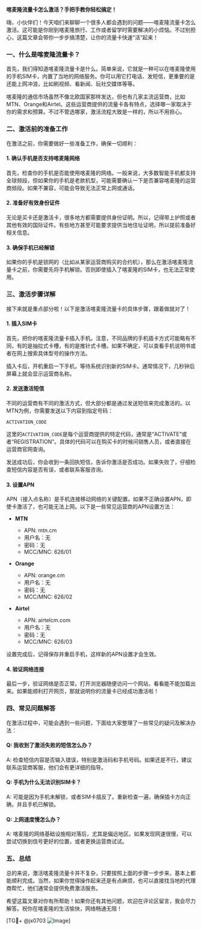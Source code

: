 **喀麦隆流量卡怎么激活？手把手教你轻松搞定！**

嗨，小伙伴们！今天咱们来聊聊一个很多人都会遇到的问题——喀麦隆流量卡怎么激活。这可能是你刚到喀麦隆旅行、工作或者留学时需要解决的小烦恼。不过别担心，这篇文章会带你一步步搞清楚，让你的流量卡快速“活”起来！

### 一、什么是喀麦隆流量卡？

首先，我们得知道喀麦隆流量卡是什么。简单来说，它就是一种可以在喀麦隆使用的手机SIM卡，内置了当地的网络服务。你可以用它打电话、发短信，更重要的是还能上网冲浪，比如刷视频、看新闻、玩社交媒体等等。

喀麦隆的通信市场虽然不像北欧国家那样发达，但也有几家主流运营商，比如MTN、Orange和Airtel。这些运营商提供的流量卡各有特点，选择哪一家取决于你的需求和预算。不过不管选哪家，激活流程大致是一样的，所以不用担心。

### 二、激活前的准备工作

在激活之前，你需要做好一些准备工作，确保一切顺利：

#### 1. 确认手机是否支持喀麦隆网络
首先，检查你的手机是否能使用喀麦隆的网络。一般来说，大多数智能手机都支持全球频段，但如果你的手机是老款机型，可能需要确认一下是否兼容喀麦隆的运营商频段。如果不兼容，可能会导致无法正常上网或通话。

#### 2. 准备好有效身份证件
无论是买卡还是激活卡，很多地方都需要提供身份证明。所以，记得带上护照或者其他有效的国际证件。有些地方甚至可能要求提供当地住址证明，所以提前准备好相关信息。

#### 3. 确保手机已经解锁
如果你的手机是锁网的（比如从某家运营商购买的合约机），那么在激活喀麦隆流量卡之前，你需要先将手机解锁。否则即使插入了喀麦隆的SIM卡，也无法正常使用。

### 三、激活步骤详解

接下来就是重点部分啦！以下是激活喀麦隆流量卡的具体步骤，跟着做就对了！

#### 1. 插入SIM卡
首先，把你的喀麦隆流量卡插入手机。注意，不同品牌的手机插卡方式可能略有不同，有的是抽拉式卡槽，有的是推针式卡槽。如果不确定，可以查看手机说明书或者在网上搜索具体型号的操作方法。

插入卡后，开机重启一下手机，等待系统识别新的SIM卡。通常情况下，几秒钟后屏幕上就会显示运营商名称。

#### 2. 发送激活短信
不同的运营商有不同的激活方式，但大部分都是通过发送短信来完成激活的。以MTN为例，你需要发送以下内容到指定号码：

```
ACTIVATION_CODE
```

这里的`ACTIVATION_CODE`是每个运营商提供的特定代码，通常是“ACTIVATE”或者“REGISTRATION”。具体的代码可以在购买卡的时候问销售人员，或者直接在运营商官网查询。

发送成功后，你会收到一条回执短信，告诉你激活是否成功。如果失败了，仔细检查短信内容是否有误，或者联系客服咨询。

#### 3. 设置APN
APN（接入点名称）是手机连接移动网络的关键配置。如果不正确设置APN，即使卡激活了，也可能无法上网。以下是一些常见运营商的APN设置方法：

- **MTN**
  - APN: mtn.cm
  - 用户名：无
  - 密码：无
  - MCC/MNC: 626/01

- **Orange**
  - APN: orange.cm
  - 用户名：无
  - 密码：无
  - MCC/MNC: 626/02

- **Airtel**
  - APN: airtelcm.com
  - 用户名：无
  - 密码：无
  - MCC/MNC: 626/03

设置完成后，记得保存并重启手机，这样新的APN设置才会生效。

#### 4. 验证网络连接
最后一步，验证网络是否正常。打开浏览器随便访问一个网站，看看能不能加载出来。如果能顺利打开网页，那就说明你的流量卡已经成功激活啦！

### 四、常见问题解答

在激活过程中，可能会遇到一些问题，下面给大家整理了一些常见的疑问及解决办法：

#### Q: 我收到了激活失败的短信怎么办？
A: 检查短信内容是否输入错误，特别是激活码和手机号码。如果还是不行，建议联系运营商客服，他们会有更详细的指导。

#### Q: 手机为什么无法识别SIM卡？
A: 可能是因为手机未解锁，或者SIM卡插反了。重新检查一遍，确保插卡方向正确，并且手机已解锁。

#### Q: 上网速度慢怎么办？
A: 喀麦隆的网络基础设施相对落后，尤其是偏远地区。如果发现网速很慢，可以尝试切换到信号更好的位置，或者更换运营商试试。

### 五、总结

总的来说，激活喀麦隆流量卡并不复杂，只要按照上面的步骤一步步来，基本上都能顺利完成。当然，如果你觉得操作起来还是有点麻烦，也可以直接找当地的代理商帮忙，他们通常会提供免费激活服务。

希望这篇文章对你有所帮助！如果你还有其他问题，欢迎在评论区留言，我会尽力解答。祝你在喀麦隆的生活愉快，网络畅通无阻！

[TG💪+ @jx0703 ![Image](https://github.com/user-attachments/assets/dbca1d08-cadb-493c-b0ec-ad6f7a83f270)]